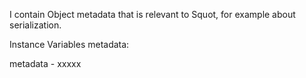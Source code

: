 I contain Object metadata that is relevant to Squot, for example about serialization.

Instance Variables
	metadata:		<Object>

metadata
	- xxxxx
